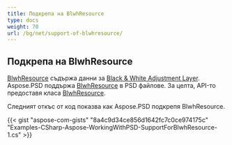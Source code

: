 ```yaml
---
title: Подкрепа на BlwhResource
type: docs
weight: 70
url: /bg/net/support-of-blwhresource/
---
```


## **Подкрепа на BlwhResource**
[BlwhResource](https://reference.aspose.com/psd/net/aspose.psd.fileformats.psd.layers.layerresources/blwhresource) съдържа данни за [Black & White Adjustment Layer](https://reference.aspose.com/psd/net/aspose.psd.fileformats.psd.layers.adjustmentlayers/blackwhiteadjustmentlayer). Aspose.PSD поддържа [BlwhResource](https://reference.aspose.com/net/psd/aspose.psd.fileformats.psd.layers.layerresources/blwhresource) в PSD файлове. За целта, API-то предоставя класа [BlwhResource](https://reference.aspose.com/net/psd/aspose.psd.fileformats.psd.layers.layerresources/blwhresource).

Следният откъс от код показва как Aspose.PSD подкрепя BlwhResource.

{{< gist "aspose-com-gists" "8a4c9d34ce856d1642fc7c0ce974175c" "Examples-CSharp-Aspose-WorkingWithPSD-SupportForBlwhResource-1.cs" >}}
